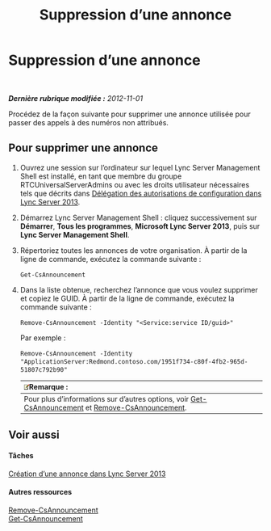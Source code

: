 ﻿---
title: Suppression d’une annonce
TOCTitle: Suppression d’une annonce
ms:assetid: 26ea7149-4470-4c22-9bab-8a4065aca44e
ms:mtpsurl: https://technet.microsoft.com/fr-fr/library/JJ687998(v=OCS.15)
ms:contentKeyID: 49891272
ms.date: 05/20/2016
mtps_version: v=OCS.15
ms.translationtype: HT
---

# Suppression d’une annonce

 

_**Dernière rubrique modifiée :** 2012-11-01_

Procédez de la façon suivante pour supprimer une annonce utilisée pour passer des appels à des numéros non attribués.

## Pour supprimer une annonce

1.  Ouvrez une session sur l’ordinateur sur lequel Lync Server Management Shell est installé, en tant que membre du groupe RTCUniversalServerAdmins ou avec les droits utilisateur nécessaires tels que décrits dans [Délégation des autorisations de configuration dans Lync Server 2013](lync-server-2013-delegate-setup-permissions.md).

2.  Démarrez Lync Server Management Shell : cliquez successivement sur **Démarrer**, **Tous les programmes**, **Microsoft Lync Server 2013**, puis sur **Lync Server Management Shell**.

3.  Répertoriez toutes les annonces de votre organisation. À partir de la ligne de commande, exécutez la commande suivante :
    
        Get-CsAnnouncement

4.  Dans la liste obtenue, recherchez l’annonce que vous voulez supprimer et copiez le GUID. À partir de la ligne de commande, exécutez la commande suivante :
    
        Remove-CsAnnouncement -Identity "<Service:service ID/guid>" 
    
    Par exemple :
    
        Remove-CsAnnouncement -Identity "ApplicationServer:Redmond.contoso.com/1951f734-c80f-4fb2-965d-51807c792b90"
    
    <table>
    <thead>
    <tr class="header">
    <th><img src="images/Gg398920.note(OCS.15).gif" title="note" alt="note" />Remarque :</th>
    </tr>
    </thead>
    <tbody>
    <tr class="odd">
    <td>Pour plus d’informations sur d’autres options, voir <a href="get-csannouncement.md">Get-CsAnnouncement</a> et <a href="remove-csannouncement.md">Remove-CsAnnouncement</a>.</td>
    </tr>
    </tbody>
    </table>


## Voir aussi

#### Tâches

[Création d’une annonce dans Lync Server 2013](lync-server-2013-create-an-announcement.md)  

#### Autres ressources

[Remove-CsAnnouncement](remove-csannouncement.md)  
[Get-CsAnnouncement](get-csannouncement.md)

